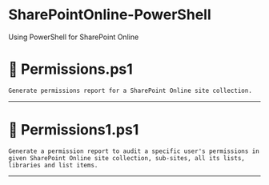 # SharePointOnline-PowerShell
Using PowerShell for SharePoint Online

# 🔐 Permissions.ps1
`Generate permissions report for a SharePoint Online site collection.`
***
# 🔐 Permissions1.ps1
` Generate a permission report to audit a specific user's permissions in given SharePoint Online site collection, sub-sites, all its lists, libraries and list items. `
***
